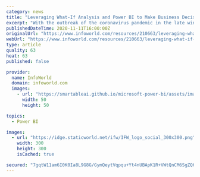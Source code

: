 ```yaml
---
category: news
title: "Leveraging What-If Analysis and Power BI to Make Business Decisions During the Coronavirus Pandemic"
excerpt: "With the outbreak of the coronavirus pandemic in the late winter of 2020, businesses quickly began facing a multitude of challenges related to adjusting to a new normal that could have serious impacts on their projects (along with associated financial impacts)."
publishedDateTime: 2020-11-11T16:00:00Z
originalUrl: "https://www.infoworld.com/resources/210663/leveraging-what-if-analysis-and-power-bi-to-make-business-decisions-during-the-coronavirus-pandemic"
webUrl: "https://www.infoworld.com/resources/210663/leveraging-what-if-analysis-and-power-bi-to-make-business-decisions-during-the-coronavirus-pandemic"
type: article
quality: 63
heat: 63
published: false

provider:
  name: InfoWorld
  domain: infoworld.com
  images:
    - url: "https://smartableai.github.io/microsoft-power-bi/assets/images/organizations/infoworld.com-50x50.jpg"
      width: 50
      height: 50

topics:
  - Power BI

images:
  - url: "https://idge.staticworld.net/ifw/IFW_logo_social_300x300.png"
    width: 300
    height: 300
    isCached: true

secured: "7gqtW11am6I0K0Ia8L9G8G/GymQeytVqpqu+Yt4nUBApK1R+VWtQnCM6SgZQ6paiYwcjh8MHIRuQT1RShuj5J1t3ewjs39wLzzHAS/BSgLSBm7rB0lKWD/zBe8EHb221hd74R+1Lycz57TbKTnDXVzfFaLAIlOLzkz956KYy06I3N40N+PELUVg/SBpTdaK/+gAkuNZlcXpberCyInuVgQG/BEE9IyrhzOr99cwagfp7OcVT35zezs/b68LV0+lHnSZeb9aJcuzjHf8YS7b/EkKwX5aWF2ccwe77r8k9XMWgfkc5kUxeZC8rJJVt2Q/N9dRJRKdN5+a1YBFTyYSjw3XOeV1WWT9lUKVMVrPlJb0=;i76sClFWUIDVsEgJ9E/fwQ=="
---
```


